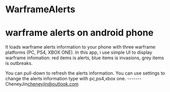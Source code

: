 # WarframeAlerts
# warframe alerts on android phone

It loads warframe alerts information to your phone with three warframe platforms (PC, PS4, XBOX ONE).
In this app, i use simple UI to display warframe infomation:
  red items is alerts,
  blue items is invasions,
  grey items is outbreaks.

You can pull-down to refresh the alerts information.
You can use settings to change the alerts information type with pc,ps4,xbox one.
                                                                      -------CheneyJin<cheneyjin@outlook.com>
